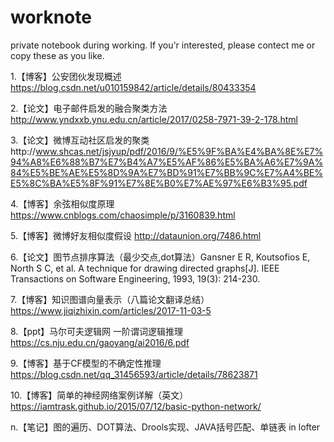 # worknote
private notebook during working. If you'r interested, please contect me or copy these as you like.  

1.【博客】公安团伙发现概述 https://blog.csdn.net/u010159842/article/details/80433354  

2.【论文】电子邮件启发的融合聚类方法 http://www.yndxxb.ynu.edu.cn/article/2017/0258-7971-39-2-178.html  

3.【论文】微博互动社区启发的聚类http://www.shcas.net/jsjyup/pdf/2016/9/%E5%9F%BA%E4%BA%8E%E7%94%A8%E6%88%B7%E7%B4%A7%E5%AF%86%E5%BA%A6%E7%9A%84%E5%BE%AE%E5%8D%9A%E7%BD%91%E7%BB%9C%E7%A4%BE%E5%8C%BA%E5%8F%91%E7%8E%B0%E7%AE%97%E6%B3%95.pdf  

4.【博客】余弦相似度原理 https://www.cnblogs.com/chaosimple/p/3160839.html  

5.【博客】微博好友相似度假设 http://dataunion.org/7486.html  

6.【论文】图节点排序算法（最少交点,dot算法）Gansner E R, Koutsofios E, North S C, et al. A technique for drawing directed graphs[J]. IEEE Transactions on Software Engineering, 1993, 19(3): 214-230.   

7.【博客】知识图谱向量表示（八篇论文翻译总结） https://www.jiqizhixin.com/articles/2017-11-03-5   

8.【ppt】马尔可夫逻辑网 一阶谓词逻辑推理 https://cs.nju.edu.cn/gaoyang/ai2016/6.pdf  

9.【博客】基于CF模型的不确定性推理 https://blog.csdn.net/qq_31456593/article/details/78623871    

10.【博客】简单的神经网络案例详解（英文） https://iamtrask.github.io/2015/07/12/basic-python-network/    



n.【笔记】图的遍历、DOT算法、Drools实现、JAVA括号匹配、单链表 in lofter




